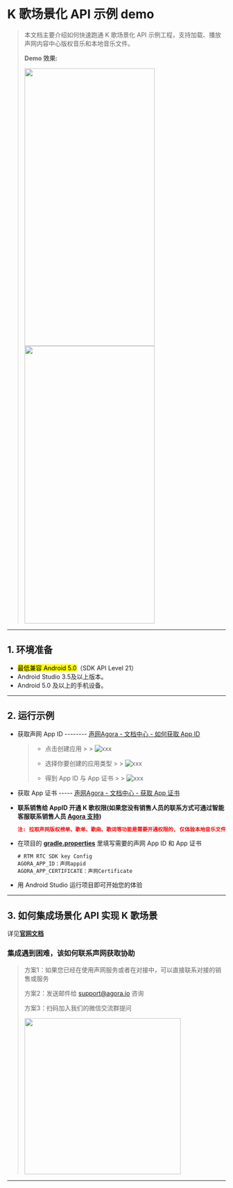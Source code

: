 # K 歌场景化 API 示例 demo

> 本文档主要介绍如何快速跑通 K 歌场景化 API 示例工程，支持加载、播放声网内容中心版权音乐和本地音乐文件。
>
> **Demo 效果:**
>
> <img src="https://accktvpic.oss-cn-beijing.aliyuncs.com/pic/github_readme/ktv/ktvapi_demo3.jpg" width="300" height="640"><img src="https://accktvpic.oss-cn-beijing.aliyuncs.com/pic/github_readme/ktv/ktvapi_demo4.jpg" width="300" height="640">
---

## 1. 环境准备

- <mark>最低兼容 Android 5.0</mark>（SDK API Level 21）
- Android Studio 3.5及以上版本。
- Android 5.0 及以上的手机设备。

---

## 2. 运行示例

- 获取声网 App ID -------- [声网Agora - 文档中心 - 如何获取 App ID](https://docs.agora.io/cn/Agora%20Platform/get_appid_token?platform=All%20Platforms#%E8%8E%B7%E5%8F%96-app-id)
  > - 点击创建应用
      >
      >   ![xxx](https://accktvpic.oss-cn-beijing.aliyuncs.com/pic/github_readme/create_app_1.jpg)
  >
  > - 选择你要创建的应用类型
      >
      >   ![xxx](https://accktvpic.oss-cn-beijing.aliyuncs.com/pic/github_readme/create_app_2.jpg)
  >
  > - 得到 App ID 与 App 证书
      >
      >   ![xxx](https://accktvpic.oss-cn-beijing.aliyuncs.com/pic/github_readme/get_app_id.jpg)

- 获取 App 证书 ----- [声网Agora - 文档中心 - 获取 App 证书](https://docs.agora.io/cn/Agora%20Platform/get_appid_token?platform=All%20Platforms#%E8%8E%B7%E5%8F%96-app-%E8%AF%81%E4%B9%A6)

- **联系销售给 AppID 开通 K 歌权限(如果您没有销售人员的联系方式可通过智能客服联系销售人员 [Agora 支持](https://agora-ticket.agora.io/))**

    ```json
    注: 拉取声网版权榜单、歌单、歌曲、歌词等功能是需要开通权限的, 仅体验本地音乐文件模式可以不用开通
    ```

- 在项目的 [**gradle.properties**](gradle.properties) 里填写需要的声网 App ID 和 App 证书

  ```
  # RTM RTC SDK key Config
  AGORA_APP_ID：声网appid
  AGORA_APP_CERTIFICATE：声网Certificate
  ```
- 用 Android Studio 运行项目即可开始您的体验

---

## 3. 如何集成场景化 API 实现 K 歌场景
详见[**官网文档**](https://doc.shengwang.cn/doc/online-ktv/android/implementation/ktv-scenario/get-music)

### 集成遇到困难，该如何联系声网获取协助

> 方案1：如果您已经在使用声网服务或者在对接中，可以直接联系对接的销售或服务
>
> 方案2：发送邮件给 [support@agora.io](mailto:support@agora.io) 咨询
>
> 方案3：扫码加入我们的微信交流群提问
>
> <img src="https://download.agora.io/demo/release/SDHY_QA.jpg" width="360" height="360">
---
